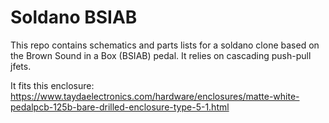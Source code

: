 # Soldano BSIAB
This repo contains schematics and parts lists for a soldano clone based on the Brown Sound in a Box (BSIAB) pedal. It relies on cascading push-pull jfets.

It fits this enclosure: https://www.taydaelectronics.com/hardware/enclosures/matte-white-pedalpcb-125b-bare-drilled-enclosure-type-5-1.html